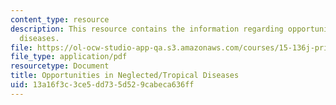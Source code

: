 ```yaml
---
content_type: resource
description: This resource contains the information regarding opportunities in neglected/tropical
  diseases.
file: https://ol-ocw-studio-app-qa.s3.amazonaws.com/courses/15-136j-principles-and-practice-of-drug-development-fall-2013/13a16f3c3ce5dd735d529cabeca636ff_MIT15_136JF13_Neglect_Trop.pdf
file_type: application/pdf
resourcetype: Document
title: Opportunities in Neglected/Tropical Diseases
uid: 13a16f3c-3ce5-dd73-5d52-9cabeca636ff
---
```

